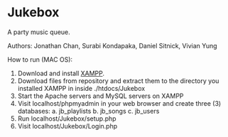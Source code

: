 # Jukebox
A party music queue.

Authors: Jonathan Chan, Surabi Kondapaka, Daniel Sitnick, Vivian Yung

How to run (MAC OS):
1. Download and install [XAMPP](https://www.apachefriends.org/index.html).
2. Download files from repository and extract them to the directory you installed XAMPP in inside ./htdocs/Jukebox
3. Start the Apache servers and MySQL servers on XAMPP
4. Visit localhost/phpmyadmin in your web browser and create three (3) databases:
	a. jb_playlists
	b. jb_songs
	c. jb_users
5. Run localhost/Jukebox/setup.php
6. Visit localhost/Jukebox/Login.php